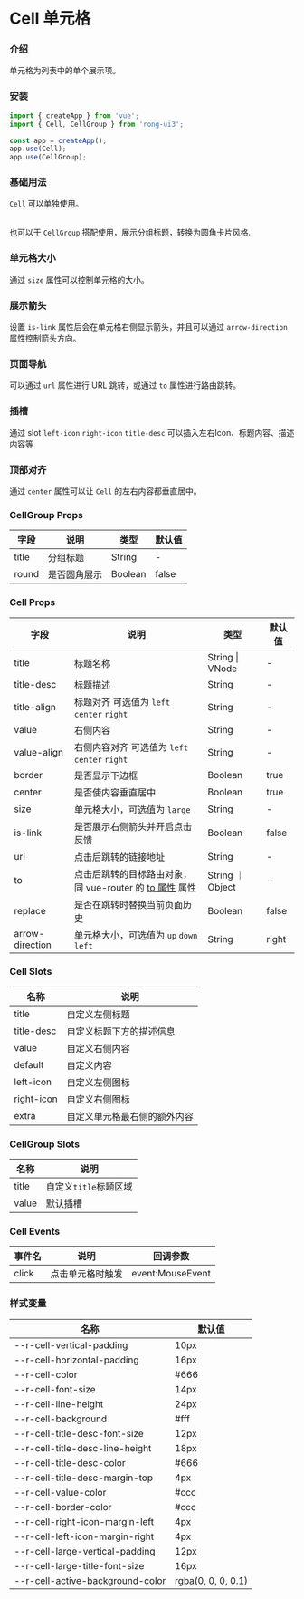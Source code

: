 # Cell 单元格

<div class="card">

### 介绍

单元格为列表中的单个展示项。

</div>


<div class="card">

### 安装

```javascript
import { createApp } from 'vue';
import { Cell, CellGroup } from 'rong-ui3';

const app = createApp();
app.use(Cell);
app.use(CellGroup);
```

</div>



<div class="card">

### 基础用法
`Cell` 可以单独使用。
<script setup>
  import CellBase from './demo/CellBase.vue?raw'
  import CellGroup from './demo/CellGroup.vue?raw'
</script>
<HljsBlock :code="CellBase"></HljsBlock>
<br/>
也可以于 `CellGroup` 搭配使用，展示分组标题，转换为圆角卡片风格.    
<HljsBlock :code="CellGroup"></HljsBlock>

</div>



<div class="card">

### 单元格大小
通过 `size` 属性可以控制单元格的大小。
<script setup>
  import CellSize from './demo/CellSize.vue?raw'
</script>
<HljsBlock :code="CellSize"></HljsBlock>

</div>



<div class="card">

### 展示箭头
设置 `is-link` 属性后会在单元格右侧显示箭头，并且可以通过 `arrow-direction` 属性控制箭头方向。
<script setup>
  import CellArrow from './demo/CellArrow.vue?raw'
</script>
<HljsBlock :code="CellArrow"></HljsBlock>

</div>



<div class="card">

### 页面导航
可以通过 `url` 属性进行 URL 跳转，或通过 `to` 属性进行路由跳转。
<script setup>
  import CellNav from './demo/CellNav.vue?raw'
</script>
<HljsBlock :code="CellNav"></HljsBlock>

</div>


<div class="card">

### 插槽
通过 slot `left-icon` `right-icon` `title-desc` 可以插入左右Icon、标题内容、描述内容等
<script setup>
  import CellSlot from './demo/CellSlot.vue?raw'
</script>
<HljsBlock :code="CellSlot"></HljsBlock>

</div>


<div class="card">

### 顶部对齐
通过 `center` 属性可以让 `Cell` 的左右内容都垂直居中。
<script setup>
  import CellCenter from './demo/CellCenter.vue?raw'
</script>
<HljsBlock :code="CellCenter"></HljsBlock>

</div>


<div class="card">

### CellGroup Props

| 字段  | 说明         | 类型    | 默认值 |
|-------|------------|---------|--------|
| title | 分组标题     | String  | -      |
| round | 是否圆角展示 | Boolean | false  |

</div>


<div class="card">

### Cell Props

| 字段        | 说明                                          | 类型             | 默认值           |
|-----------|----------------------------------------------|-----------------|------------------|
| title     | 标题名称                                      | String \| VNode    | -                |
| title-desc| 标题描述                                      | String           | -                |
| title-align| 标题对齐 可选值为 `left` `center` `right`          | String           | -             |
| value     | 右侧内容                                      | String           | -                |
| value-align| 右侧内容对齐 可选值为 `left` `center` `right`          | String           | -             |
| border    | 是否显示下边框                                    | Boolean          | true            |
| center    | 是否使内容垂直居中                                | Boolean          | true            |
| size      | 单元格大小，可选值为 `large`                       | String           | -                |
| is-link   | 是否展示右侧箭头并开启点击反馈                    | Boolean          | false            |
| url       | 点击后跳转的链接地址                             | String           | -         |
| to        | 点击后跳转的目标路由对象，同 vue-router 的 [to 属性](https://router.vuejs.org/zh/api/#to) 属性 | String ｜ Object | -                |
| replace   | 是否在跳转时替换当前页面历史                        | Boolean          | false           |
| arrow-direction  | 单元格大小，可选值为 `up` `down` `left`     | String           | right            |

</div>



<div class="card">

### Cell Slots

| 名称       | 说明                         |
|------------|----------------------------|
| title    | 自定义左侧标题               |
| title-desc | 自定义标题下方的描述信息     |
| value    | 自定义右侧内容               |
| default    | 自定义内容               |
| left-icon  | 自定义左侧图标               |
| right-icon | 自定义右侧图标               |
| extra      | 自定义单元格最右侧的额外内容 |

</div>


<div class="card">

### CellGroup Slots

| 名称    | 说明                  |
|---------|---------------------|
| title   | 自定义`title`标题区域 |
| value | 默认插槽              |

</div>



<div class="card">

### Cell Events

| 事件名 | 说明             | 回调参数         |
|--------|----------------|------------------|
| click  | 点击单元格时触发 | event:MouseEvent |

</div>



<div class="card">

### 样式变量
| 名称                             | 默认值             |
|----------------------------------|--------------------|
| --r-cell-vertical-padding        | 10px               |
| --r-cell-horizontal-padding      | 16px               |
| --r-cell-color                   | #666               |
| --r-cell-font-size               | 14px               |
| --r-cell-line-height             | 24px               |
| --r-cell-background              | #fff               |
| --r-cell-title-desc-font-size    | 12px               |
| --r-cell-title-desc-line-height  | 18px               |
| --r-cell-title-desc-color        | #666               |
| --r-cell-title-desc-margin-top   | 4px                |
| --r-cell-value-color             | #ccc               |
| --r-cell-border-color            | #ccc               |
| --r-cell-right-icon-margin-left  | 4px                |
| --r-cell-left-icon-margin-right  | 4px                |
| --r-cell-large-vertical-padding  | 12px               |
| --r-cell-large-title-font-size   | 16px               |
| --r-cell-active-background-color | rgba(0, 0, 0, 0.1) |

</div>